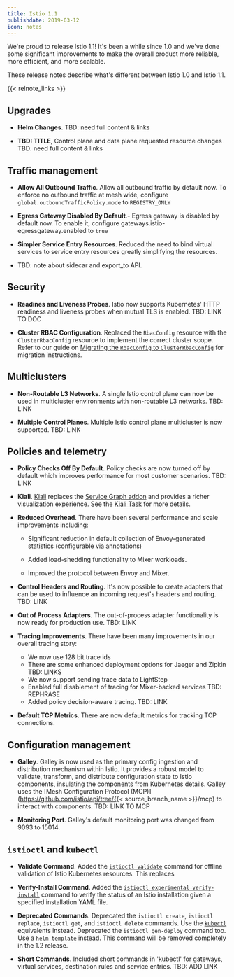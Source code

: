 ```yaml
---
title: Istio 1.1
publishdate: 2019-03-12
icon: notes
---
```


We're proud to release Istio 1.1! It's been a while since 1.0 and we've done some significant improvements to make
the overall product more reliable, more efficient, and more scalable.

These release notes describe what's different between Istio 1.0 and Istio 1.1.

{{< relnote_links >}}

## Upgrades

- **Helm Changes**. 
TBD: need full content & links

- **TBD: TITLE**, Control plane and data plane requested resource changes
TBD: need full content & links

## Traffic management

- **Allow All Outbound Traffic**. Allow all outbound traffic by default now.   To enforce no outbound traffic at mesh wide, configure ```global.outboundTrafficPolicy.mode``` to ```REGISTRY_ONLY```

- **Egress Gateway Disabled By Default**.- Egress gateway is disabled by default now.  To enable it, configure gateways.istio-egressgateway.enabled to ```true```

- **Simpler Service Entry Resources**. Reduced the need to bind virtual services to service entry resources greatly simplifying the resources.

- TBD: note about sidecar and export_to API.

## Security

- **Readines and Liveness Probes**. Istio now supports Kubernetes' HTTP readiness and liveness probes when mutual TLS is enabled.
TBD: LINK TO DOC

- **Cluster RBAC Configuration**.  Replaced the `RbacConfig` resource with the `ClusterRbacConfig` resource to implement the correct cluster scope.
Refer to our guide on [Migrating the `RbacConfig` to `ClusterRbacConfig`](/docs/setup/kubernetes/upgrading-istio#migrating-the-rbacconfig-to-clusterrbacconfig)
for migration instructions.

## Multiclusters

- **Non-Routable L3 Networks**. A single Istio control plane can now be used in multicluster environments with non-routable
L3 networks.
TBD: LINK

- **Multiple Control Planes**. Multiple Istio control plane multicluster is now supported.
TBD: LINK

## Policies and telemetry

- **Policy Checks Off By Default**. Policy checks are now turned off by default which improves performance for most customer scenarios.
TBD: LINK

- **Kiali**. [Kiali](https://www.kiali.io) replaces the [Service Graph addon](https://github.com/istio/istio/issues/9066) and provides
a richer visualization experience. See the [Kiali Task](/docs/tasks/telemetry/kiali/) for more details.

- **Reduced Overhead**. There have been several performance and scale improvements including:

    - Significant reduction in default collection of Envoy-generated statistics (configurable via annotations)

    - Added load-shedding functionality to Mixer workloads.

    - Improved the protocol between Envoy and Mixer.

- **Control Headers and Routing**. It's now possible to create adapters that can be used to influence
an incoming request's headers and routing. TBD: LINK

- **Out of Process Adapters**. The out-of-process adapter functionality is now ready for production
use. TBD: LINK
 
- **Tracing Improvements**. There have been many improvements in our overall tracing story:

    - We now use 128 bit trace ids
    - There are some enhanced deployment options for Jaeger and Zipkin TBD: LINKS
    - We now support sending trace data to LightStep
    - Enabled full disablement of tracing for Mixer-backed services TBD: REPHRASE
    - Added policy decision-aware tracing. TBD: LINK

- **Default TCP Metrics**. There are now default metrics for tracking TCP connections.

## Configuration management

- **Galley**. Galley is now used as the primary config ingestion and distribution mechanism within Istio. It provides
a robust model to validate, transform, and distribute configuration state to Istio components, insulating the components
from Kubernetes details. Galley uses the [Mesh Configuration Protocol (MCP)](https://github.com/istio/api/tree/{{< source_branch_name >}}/mcp) to interact with components. TBD: LINK TO MCP

- **Monitoring Port**. Galley's default monitoring port was changed from 9093 to 15014.

## `istioctl` and `kubectl`

- **Validate Command**. Added the [`istioctl validate`](/docs/reference/commands/istioctl/#istioctl-validate) command for offline validation of Istio Kubernetes resources. This replaces

- **Verify-Install Command**. Added the [`istioctl experimental verify-install`](/docs/reference/commands/istioctl/#istioctl-experimental-verify-install) command to verify the status of an 
Istio installation given a specified installation YAML file.

- **Deprecated Commands**. Deprecated the `istioctl create`, `istioctl replace`, `istioctl get`, and `istioctl delete` commands. Use the [`kubectl`](https://kubernetes.io/docs/tasks/tools/install-kubectl) equivalents instead.
Deprecated the `istioctl gen-deploy` command too. Use a [`helm template`](/docs/setup/kubernetes/install/helm/#option-1-install-with-helm-via-helm-template) instead.
This command will be removed completely in the 1.2 release.

- **Short Commands**. Included short commands in 'kubectl' for gateways, virtual services, destination rules and service entries. TBD: ADD LINK
